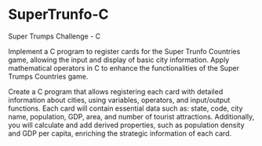 # SuperTrunfo-C
Super Trumps Challenge - C

Implement a C program to register cards for the Super Trunfo Countries game, allowing the input and display of basic city information.
Apply mathematical operators in C to enhance the functionalities of the Super Trumps Countries game.

Create a C program that allows registering each card with detailed information about cities, using variables, operators, and input/output functions. Each card will contain essential data such as: state, code, city name, population, GDP, area, and number of tourist attractions. Additionally, you will calculate and add derived properties, such as population density and GDP per capita, enriching the strategic information of each card.



